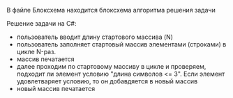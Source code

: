 В файле Блоксхема находится блоксхема алгоритма решения задачи

Решение задачи на С#:
- пользователь вводит длину стартового массива (N) 
- пользователь  заполняет стартовый массив элементами (строками) в цикле N-раз.
- массив печатается
- далее проходим по стартовому массиву в цикле и проверяем, подходит ли элемент условию "длина символов <= 3". Если элемент удовлетваряет условию, то он добавдяется в новый массив
- новый массив печатается
